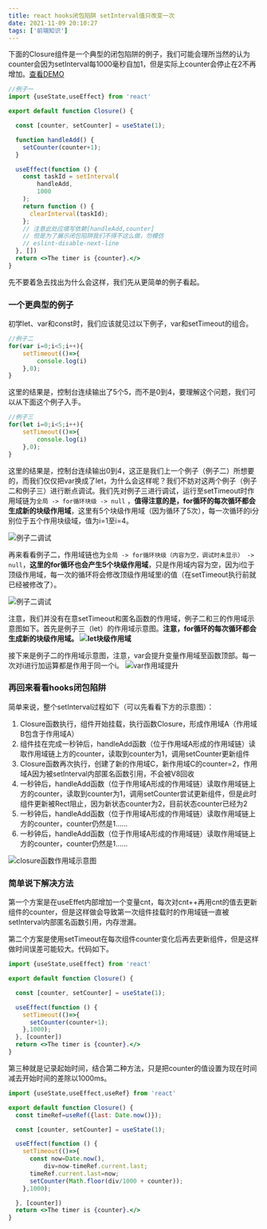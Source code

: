 ```yaml
---
title: react hooks闭包陷阱 setInterval值只改变一次
date: 2021-11-09 20:10:27
tags: ['前端知识']
---
```


下面的Closure组件是一个典型的闭包陷阱的例子，我们可能会理所当然的认为counter会因为setInterval每1000毫秒自加1，但是实际上counter会停止在2不再增加。[查看DEMO](https://codesandbox.io/s/react-closure-trap-7tss7?file=/src/App.js)

<!--more -->

```jsx
//例子一
import {useState,useEffect} from 'react'

export default function Closure() {

  const [counter, setCounter] = useState(1);

  function handleAdd() {
    setCounter(counter+1);
  }

  useEffect(function () {
    const taskId = setInterval(
        handleAdd,
        1000
    );
    return function () {
      clearInterval(taskId);
    };
    // 注意此处应填写依赖[handleAdd,counter]
    // 但是为了展示闭包陷阱我们不得不这么做，勿模仿
    // eslint-disable-next-line
  }, [])
  return <>The timer is {counter}.</>
}
```

先不要着急去找出为什么会这样，我们先从更简单的例子看起。

### 一个更典型的例子

初学let、var和const时，我们应该就见过以下例子，var和setTimeout的组合。

```js
//例子二
for(var i=0;i<5;i++){
	setTimeout(()=>{
		console.log(i)
	},0);
}
```

这里的结果是，控制台连续输出了5个5，而不是0到4，要理解这个问题，我们可以从下面这个例子入手。

```js
//例子三
for(let i=0;i<5;i++){
	setTimeout(()=>{
		console.log(i)
	},0);
}
```

这里的结果是，控制台连续输出0到4，这正是我们上一个例子（例子二）所想要的，而我们仅仅把var换成了let，为什么会这样呢？我们不妨对这两个例子（例子二和例子三）进行断点调试。我们先对例子三进行调试，运行至setTimeout时作用域链为`全局 -> for循环块级 -> null` ，**值得注意的是，for循环的每次循环都会生成新的块级作用域**，这里有5个块级作用域（因为循环了5次），每一次循环的i分别位于五个作用块级域，值为i=1至i=4。

![例子二调试](例子三调试.png)

再来看看例子二，作用域链也为`全局 -> for循环块级（内容为空，调试时未显示） -> null`，**这里的for循环也会产生5个块级作用域**，只是作用域内容为空，因为i位于顶级作用域，每一次的循环将会修改顶级作用域里i的值（在setTimeout执行前就已经被修改了）。

![例子二调试](例子二调试.png)

注意，我们并没有在意setTimeout和匿名函数的作用域，例子二和三的作用域示意图如下。首先是例子三（let）的作用域示意图。**注意，for循环的每次循环都会生成新的块级作用域。
![let块级作用域](let块级作用域.png)**

接下来是例子二的作用域示意图，注意，var会提升变量作用域至函数顶部。每一次对i进行加运算都是作用于同一个i。
![var作用域提升](var作用域提升.png)

### 再回来看看hooks闭包陷阱

简单来说，整个setInterval过程如下（可以先看看下方的示意图）：

1. Closure函数执行，组件开始挂载，执行函数Closure，形成作用域A（作用域B包含于作用域A）
2. 组件挂在完成一秒钟后，handleAdd函数（位于作用域A形成的作用域链）读取作用域链上方的counter，读取到counter为1，调用setCounter更新组件
3. Closure函数再次执行，创建了新的作用域C，新作用域C的counter=2，作用域A因为被setInterval内部匿名函数引用，不会被V8回收
4. 一秒钟后，handleAdd函数（位于作用域A形成的作用域链）读取作用域链上方的counter，读取到counter为1，调用setCounter尝试更新组件，但是此时组件更新被Rect阻止，因为新状态counter为2，目前状态counter已经为2
5. 一秒钟后，handleAdd函数（位于作用域A形成的作用域链）读取作用域链上方的counter，counter仍然是1……
6. 一秒钟后，handleAdd函数（位于作用域A形成的作用域链）读取作用域链上方的counter，counter仍然是1……

![closure函数作用域示意图](closure函数作用域示意图.png)

### 简单说下解决方法

第一个方案是在useEffet内部增加一个变量cnt，每次对cnt++再用cnt的值去更新组件的counter，但是这样做会导致第一次组件挂载时的作用域链一直被setInterval内部匿名函数引用，内存泄漏。

第二个方案是使用setTimeout在每次组件counter变化后再去更新组件，但是这样做时间误差可能较大。代码如下。

```jsx
import {useState,useEffect} from 'react'

export default function Closure() {

  const [counter, setCounter] = useState(1);

  useEffect(function () {
    setTimeout(()=>{
      setCounter(counter+1);
    },1000);
  }, [counter])
  return <>The timer is {counter}.</>
}
```

第三种就是记录起始时间，结合第二种方法，只是把counter的值设置为现在时间减去开始时间的差除以1000ms。

```jsx
import {useState,useEffect,useRef} from 'react'

export default function Closure() {
  const timeRef=useRef({last: Date.now()});

  const [counter, setCounter] = useState(1);

  useEffect(function () {
    setTimeout(()=>{
      const now=Date.now(),
          div=now-timeRef.current.last;
      timeRef.current.last=now;
      setCounter(Math.floor(div/1000 + counter));
    },1000);

  }, [counter])
  return <>The timer is {counter}.</>
}
```

